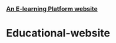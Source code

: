 ### <a href="https://masrulsakib.github.io/Fashion-website-with--Tailwind/">An E-learning Platform website</a>
# Educational-website
